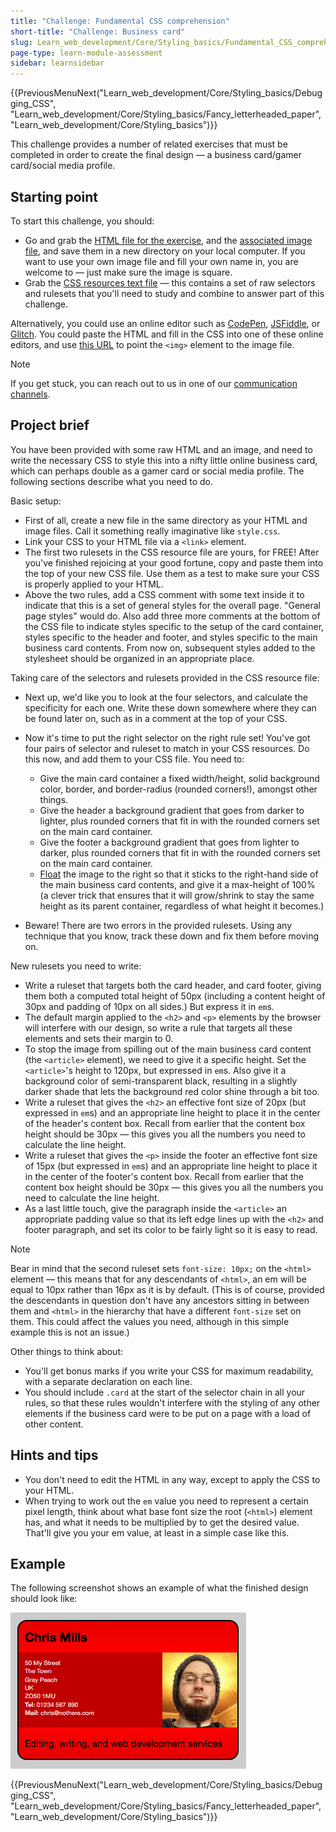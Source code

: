 ```yaml
---
title: "Challenge: Fundamental CSS comprehension"
short-title: "Challenge: Business card"
slug: Learn_web_development/Core/Styling_basics/Fundamental_CSS_comprehension
page-type: learn-module-assessment
sidebar: learnsidebar
---
```


{{PreviousMenuNext("Learn_web_development/Core/Styling_basics/Debugging_CSS", "Learn_web_development/Core/Styling_basics/Fancy_letterheaded_paper", "Learn_web_development/Core/Styling_basics")}}

This challenge provides a number of related exercises that must be completed in order to create the final design — a business card/gamer card/social media profile.

## Starting point

To start this challenge, you should:

- Go and grab the [HTML file for the exercise](https://github.com/mdn/learning-area/blob/main/css/introduction-to-css/fundamental-css-comprehension/index.html), and the [associated image file](https://github.com/mdn/learning-area/blob/main/css/introduction-to-css/fundamental-css-comprehension/chris.jpg), and save them in a new directory on your local computer. If you want to use your own image file and fill your own name in, you are welcome to — just make sure the image is square.
- Grab the [CSS resources text file](https://github.com/mdn/learning-area/blob/main/css/introduction-to-css/fundamental-css-comprehension/style-resources.txt) — this contains a set of raw selectors and rulesets that you'll need to study and combine to answer part of this challenge.

Alternatively, you could use an online editor such as [CodePen](https://codepen.io/), [JSFiddle](https://jsfiddle.net/), or [Glitch](https://glitch.com/).
You could paste the HTML and fill in the CSS into one of these online editors, and use [this URL](https://mdn.github.io/learning-area/css/introduction-to-css/fundamental-css-comprehension/chris.jpg) to point the `<img>` element to the image file.

> [!NOTE]
> If you get stuck, you can reach out to us in one of our [communication channels](/en-US/docs/MDN/Community/Communication_channels).

## Project brief

You have been provided with some raw HTML and an image, and need to write the necessary CSS to style this into a nifty little online business card, which can perhaps double as a gamer card or social media profile. The following sections describe what you need to do.

Basic setup:

- First of all, create a new file in the same directory as your HTML and image files. Call it something really imaginative like `style.css`.
- Link your CSS to your HTML file via a `<link>` element.
- The first two rulesets in the CSS resource file are yours, for FREE! After you've finished rejoicing at your good fortune, copy and paste them into the top of your new CSS file. Use them as a test to make sure your CSS is properly applied to your HTML.
- Above the two rules, add a CSS comment with some text inside it to indicate that this is a set of general styles for the overall page. "General page styles" would do. Also add three more comments at the bottom of the CSS file to indicate styles specific to the setup of the card container, styles specific to the header and footer, and styles specific to the main business card contents. From now on, subsequent styles added to the stylesheet should be organized in an appropriate place.

Taking care of the selectors and rulesets provided in the CSS resource file:

- Next up, we'd like you to look at the four selectors, and calculate the specificity for each one. Write these down somewhere where they can be found later on, such as in a comment at the top of your CSS.
- Now it's time to put the right selector on the right rule set! You've got four pairs of selector and ruleset to match in your CSS resources. Do this now, and add them to your CSS file. You need to:

  - Give the main card container a fixed width/height, solid background color, border, and border-radius (rounded corners!), amongst other things.
  - Give the header a background gradient that goes from darker to lighter, plus rounded corners that fit in with the rounded corners set on the main card container.
  - Give the footer a background gradient that goes from lighter to darker, plus rounded corners that fit in with the rounded corners set on the main card container.
  - [Float](/en-US/docs/Learn_web_development/Core/CSS_layout/Floats) the image to the right so that it sticks to the right-hand side of the main business card contents, and give it a max-height of 100% (a clever trick that ensures that it will grow/shrink to stay the same height as its parent container, regardless of what height it becomes.)

- Beware! There are two errors in the provided rulesets. Using any technique that you know, track these down and fix them before moving on.

New rulesets you need to write:

- Write a ruleset that targets both the card header, and card footer, giving them both a computed total height of 50px (including a content height of 30px and padding of 10px on all sides.) But express it in `em`s.
- The default margin applied to the `<h2>` and `<p>` elements by the browser will interfere with our design, so write a rule that targets all these elements and sets their margin to 0.
- To stop the image from spilling out of the main business card content (the `<article>` element), we need to give it a specific height. Set the `<article>`'s height to 120px, but expressed in `em`s. Also give it a background color of semi-transparent black, resulting in a slightly darker shade that lets the background red color shine through a bit too.
- Write a ruleset that gives the `<h2>` an effective font size of 20px (but expressed in `em`s) and an appropriate line height to place it in the center of the header's content box. Recall from earlier that the content box height should be 30px — this gives you all the numbers you need to calculate the line height.
- Write a ruleset that gives the `<p>` inside the footer an effective font size of 15px (but expressed in `em`s) and an appropriate line height to place it in the center of the footer's content box. Recall from earlier that the content box height should be 30px — this gives you all the numbers you need to calculate the line height.
- As a last little touch, give the paragraph inside the `<article>` an appropriate padding value so that its left edge lines up with the `<h2>` and footer paragraph, and set its color to be fairly light so it is easy to read.

> [!NOTE]
> Bear in mind that the second ruleset sets `font-size: 10px;` on the `<html>` element — this means that for any descendants of `<html>`, an em will be equal to 10px rather than 16px as it is by default. (This is of course, provided the descendants in question don't have any ancestors sitting in between them and `<html>` in the hierarchy that have a different `font-size` set on them. This could affect the values you need, although in this simple example this is not an issue.)

Other things to think about:

- You'll get bonus marks if you write your CSS for maximum readability, with a separate declaration on each line.
- You should include `.card` at the start of the selector chain in all your rules, so that these rules wouldn't interfere with the styling of any other elements if the business card were to be put on a page with a load of other content.

## Hints and tips

- You don't need to edit the HTML in any way, except to apply the CSS to your HTML.
- When trying to work out the `em` value you need to represent a certain pixel length, think about what base font size the root (`<html>`) element has, and what it needs to be multiplied by to get the desired value. That'll give you your em value, at least in a simple case like this.

## Example

The following screenshot shows an example of what the finished design should look like:

![A view of the finished business card, show a reader header and footer, and a darker center panel containing the main details and image.](business-card.png)

{{PreviousMenuNext("Learn_web_development/Core/Styling_basics/Debugging_CSS", "Learn_web_development/Core/Styling_basics/Fancy_letterheaded_paper", "Learn_web_development/Core/Styling_basics")}}
